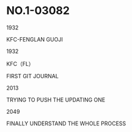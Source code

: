 # NO.1-03082
1932 


KFC-FENGLAN GUOJI


1932 


KFC（FL）


FIRST GIT JOURNAL


2013


TRYING TO PUSH THE UPDATING ONE


2049


FINALLY UNDERSTAND THE WHOLE PROCESS


